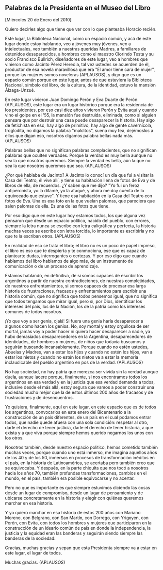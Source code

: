 Palabras de la Presidenta en el Museo del Libro
-----------------------------------------------

[Miércoles 20 de Enero del 2010]

Quiero decirles algo que tiene que ver con lo que planteaba Horacio
recién.

Este lugar, la Biblioteca Nacional, como un espacio común, y acá de este
lugar donde estoy hablando, veo a jóvenes muy jóvenes, veo a
intelectuales, veo también a nuestras queridas Madres, a familiares de
detenidos desaparecidos, a hombres como el maestro Clorindo Testa y su
socio Francisco Bullrich, diseñadores de este lugar, veo a hombres que
vinieron como Jacinto Pérez Heredia, tal vez ustedes se acuerden de él,
productor de esa novela maravillosa que era "El amor tiene cara de
mujer", porque las mujeres somos noveleras (APLAUSOS), y digo que es un
espacio común porque en este lugar, antes de que estuviera la Biblioteca
Nacional, símbolo del libro, de la cultura, de la identidad, estuvo la
mansión Álzaga-Unzué.

En este lugar vivieron Juan Domingo Perón y Eva Duarte de Perón
(APLAUSOS), este lugar era un lugar histórico porque era la residencia
de los presidentes, por eso casi diez años vivieron Perón y Evita aquí y
cuando vino el golpe en el '55, la mansión fue destruida, eliminada,
como si alguien pensara que por destruir una casa puede desaparecer la
historia. Hay algo de fetichista en eso, hay algo de primitivo, hay algo
de gente cavernícola, troglodita, no digamos la palabra "malditos",
suena muy fea, dejémoslos a ellos que digan eso, nosotros digamos
palabra bellas nada más. (APLAUSOS)

Palabras bellas que no significan palabras complacientes, que no
significan palabras que oculten verdades. Porque la verdad es muy bella
aunque no sea la que nosotros queremos. Siempre la verdad es bella, aún
la que no sea la que nosotros queremos que sea. (APLAUSOS)

¿Por qué hablaba de Jacinto? A Jacinto lo conocí un día que fui a
visitar la Casa del Teatro, él vive allí, y tiene su habitación llena de
fotos de Eva y de libros de ella, de recuerdos. ¿Y saben qué me dijo?
"Yo fui un feroz antiperonista, yo la difamé, yo la ataqué, y ahora me
doy cuenta de lo equivocado que estuve". Y tiene esa habitación en la
Casa del Teatro con fotos de Eva. Una es esa foto en la que vuelan
palomas, que pareciera que salen palomas de ella. Es una de las fotos
que tiene.

Por eso digo que en este lugar hoy estamos todos, los que alguna vez
pensaron que desde un espacio político, nacido del pueblo, con errores,
siempre la letra nunca se escribe con letra caligráfica y perfecta, la
historia muchas veces se escribe con letra torcida, lo importante es
escribirla y no que te la escriban otros. (APLAUSOS)

En realidad de eso se trata el libro; el libro no es un poco de papel
impreso, el libro es eso que te despierta y te conmociona, ese que es
capaz de plantearte dudas, interrogantes o certezas. Y por eso digo que
cuando hablamos del libro hablamos de algo más, de un instrumento de
comunicación o de un proceso de aprendizaje.

Estamos hablando, en definitiva, de si somos capaces de escribir los
argentinos a partir de nuestra contradicciones, de nuestras
complejidades, de nuestros enfrentamientos, si somos capaces de procesar
esa larga historia de frustraciones, fracasos y enfrentamientos para
escribir una historia común, que no significa que todos pensemos igual,
que no significa que todos tengamos que mirar igual, pero sí, por Dios,
identificar los intereses del país, los de la Nación, los de la patria
como los intereses comunes de todos nosotros.

¡Yo que voy a ser genia, ojalá! Si fuera una genia haría desaparecer a
algunos como hacen los genios. No, soy mortal y estoy orgullosa de ser
mortal, jamás voy a poder hacer ni quiero hacer desaparecer a nadie, ya
hubo demasiados desaparecedores en la Argentina, desaparecedores de
identidades, de hombres y mujeres, de niños que todavía buscamos y
seguirán buscando incansablemente. Porque cuando no estén ustedes,
Abuelas y Madres, van a estar loa hijos y cuando no estén los hijos, van
a estar los nietos y cuando no estén los nietos va a estar la memoria
inclaudicable del pueblo argentino en pos de la verdad. (APLAUSOS)

No hay sociedad, no hay patria que merezca ser vivida sin la verdad
aunque duela, aunque lacere porque, finalmente, si nos encontramos todos
los argentinos en esa verdad y en la justicia que esa verdad demanda a
todos, inclusive desde el más allá, estoy segura que vamos a poder
construir una sociedad mucho mejor que la de estos últimos 200 años de
fracasos y de frustraciones y de desencuentros.

Yo quisiera, finalmente, aquí en este lugar, en este espacio que es de
todos los argentinos, convocarlos en este enero del Bicentenario a la
construcción de un país diferentes, de un país en el cual podamos entrar
todos, que nadie quede afuera con una sola condición: respetar al otro,
darle el derecho de tener justicia, darle el derecho de tener historia,
a que exista y a que viva porque siempre hemos querido negarnos los unos
con los otros.

Nosotros también, desde nuestro espacio político, hemos cometido también
muchas veces, porque cuando uno está inmerso, me imagina aquellos años
de los 40 y de los 50, inmersos en procesos de transformación inéditos
en el país, en la historia de Latinoamérica, se acertaba pero también
creo que se equivocaba. Y después, en la parte chiquita que nos tocó a
nosotros hacia los años 70, también profundas transformaciones, cambios
en el mundo, en el país, también era posible equivocarse y no acertar.

Pero no que es importante es que siempre estuvimos diciendo las cosas
desde un lugar de compromiso, desde un lugar de pensamiento y de
ubicarse concretamente en la historia y elegir con quiénes queremos
marchar en esa historia.

Y yo quiero marchar en esa historia de estos 200 años con Mariano
Moreno, con Belgrano, con San Martín, con Dorrego, con Yrigoyen, con
Perón, con Evita, con todos los hombres y mujeres que participaron en la
construcción de un ideario común de país en donde la independencia, la
justicia y la equidad eran las banderas y seguirán siendo siempre las
banderas de la sociedad.

Gracias, muchas gracias y sepan que esta Presidenta siempre va a estar
en este lugar, el lugar de todos.

Muchas gracias. (APLAUSOS)

 
